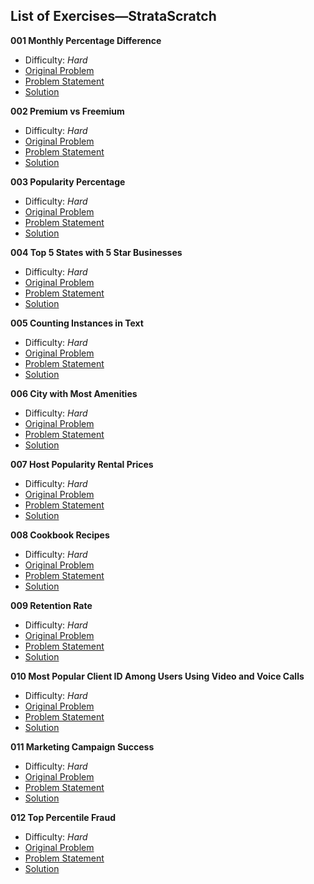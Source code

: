 ## List of Exercises—StrataScratch

**001 Monthly Percentage Difference**

- Difficulty: _Hard_
- [Original Problem](https://platform.stratascratch.com/coding/10319-monthly-percentage-difference?code_type=1)
- [Problem Statement](problem_statements/001_monthly_percentage_differences.md)
- [Solution](solutions/001_monthly_percentage_difference.sql)

**002 Premium vs Freemium**

- Difficulty: _Hard_
- [Original Problem](https://platform.stratascratch.com/coding/10300-premium-vs-freemium?code_type=1)
- [Problem Statement](problem_statements/002_premium_vs_freemium.md)
- [Solution](solutions/002_premium_vs_fremium.sql)

**003 Popularity Percentage**

- Difficulty: _Hard_
- [Original Problem](https://platform.stratascratch.com/coding/10284-popularity-percentage?code_type=1)
- [Problem Statement](problem_statements/003_popularity_percentage.md)
- [Solution](solutions/003_popularity_percentage.sql)

**004 Top 5 States with 5 Star Businesses**

- Difficulty: _Hard_
- [Original Problem](https://platform.stratascratch.com/coding/10046-top-5-states-with-5-star-businesses?code_type=1)
- [Problem Statement](problem_statements/004_top_5_states_with_5_star_businesses.md)
- [Solution](solutions/004_top_5_states_with_5_star_businesses.sql)

**005 Counting Instances in Text**

- Difficulty: _Hard_
- [Original Problem](https://platform.stratascratch.com/coding/9814-counting-instances-in-text?code_type=1)
- [Problem Statement](problem_statements/005_counting_instances_in_text.md)
- [Solution](solutions/005_counting_instances_in_text.sql)

**006 City with Most Amenities**

- Difficulty: _Hard_
- [Original Problem](https://platform.stratascratch.com/coding/9633-city-with-most-amenities?code_type=1)
- [Problem Statement](problem_statements/006_city_with_most_amenities.md)
- [Solution](solutions/006_city_with_most_amenities.sql)

**007 Host Popularity Rental Prices**

- Difficulty: _Hard_
- [Original Problem](https://platform.stratascratch.com/coding/9632-host-popularity-rental-prices?code_type=1)
- [Problem Statement](problem_statements/007_host_popularity_rental_prices.md)
- [Solution](solutions/007_host_popularity_rental_prices.sql)

**008 Cookbook Recipes**

- Difficulty: _Hard_
- [Original Problem](https://platform.stratascratch.com/coding/2089-cookbook-recipes?code_type=1)
- [Problem Statement](problem_statements/008_cookbook_recipes.md)
- [Solution](solutions/008_cookbook_recipes.sql)

**009 Retention Rate**

- Difficulty: _Hard_
- [Original Problem](https://platform.stratascratch.com/coding/2053-retention-rate?code_type=1)
- [Problem Statement](problem_statements/009_retention_rate.md)
- [Solution](solutions/009_retention_rate.sql)

**010 Most Popular Client ID Among Users Using Video and Voice Calls**

- Difficulty: _Hard_
- [Original Problem](https://platform.stratascratch.com/coding/2029-the-most-popular-client_id-among-users-using-video-and-voice-calls?code_type=1)
- [Problem Statement](problem_statements/010_most_popular_client_id.md)
- [Solution](solutions/010_most_popular_client_id.sql)

**011 Marketing Campaign Success**

- Difficulty: _Hard_
- [Original Problem](https://platform.stratascratch.com/coding/514-marketing-campaign-success-advanced?code_type=1)
- [Problem Statement](problem_statements/011_marketing_campaign_success.md)
- [Solution](solutions/011_marketing_campaign_success.sql)

**012 Top Percentile Fraud**

- Difficulty: _Hard_
- [Original Problem](https://platform.stratascratch.com/coding/10303-top-percentile-fraud?code_type=1)
- [Problem Statement](problem_statements/012_top_percentile_fraud.md)
- [Solution](solutions/012_top_percentile_fraud.sql)
